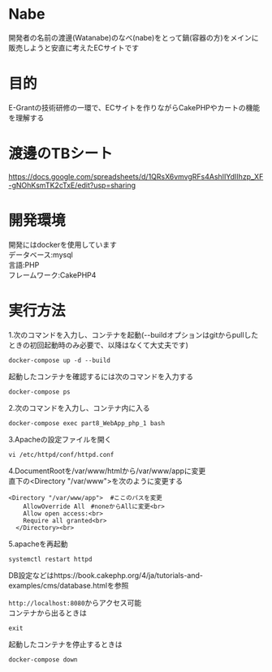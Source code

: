 # Nabe
開発者の名前の渡邊(Watanabe)のなべ(nabe)をとって鍋(容器の方)をメインに販売しようと安直に考えたECサイトです

# 目的
E-Grantの技術研修の一環で、ECサイトを作りながらCakePHPやカートの機能を理解する

# 渡邊のTBシート
https://docs.google.com/spreadsheets/d/1QRsX6vmvgRFs4AshIIYdIIhzp_XF-gNOhKsmTK2cTxE/edit?usp=sharing

# 開発環境
開発にはdockerを使用しています<br>
データベース:mysql<br>
言語:PHP<br>
フレームワーク:CakePHP4

# 実行方法
1.次のコマンドを入力し、コンテナを起動(--buildオプションはgitからpullしたときの初回起動時のみ必要で、以降はなくて大丈夫です)
```
docker-compose up -d --build
```

起動したコンテナを確認するには次のコマンドを入力する

```
docker-compose ps
```
2.次のコマンドを入力し、コンテナ内に入る
```
docker-compose exec part8_WebApp_php_1 bash
```
3.Apacheの設定ファイルを開く
```
vi /etc/httpd/conf/httpd.conf
```

4.DocumentRootを/var/www/htmlから/var/www/appに変更<br>
直下の<Directory "/var/www">を次のように変更する
```
<Directory "/var/www/app">  #ここのパスを変更
    AllowOverride All　#noneからAllに変更<br>
    Allow open access:<br>
    Require all granted<br>
  </Directory><br>
```

5.apacheを再起動
```
systemctl restart httpd
```

DB設定などはhttps://book.cakephp.org/4/ja/tutorials-and-examples/cms/database.htmlを参照

`http://localhost:8080`からアクセス可能<br>
コンテナから出るときは
```
exit
```
起動したコンテナを停止するときは
```
docker-compose down
```

